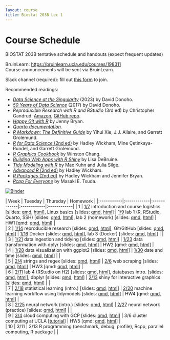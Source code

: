 ```yaml
---
layout: course
title: Biostat 203B Lec 1
---
```


# Course Schedule

BIOSTAT 203B tentative schedule and handouts (expect frequent updates)

BruinLearn: <https://bruinlearn.ucla.edu/courses/198311>   
Course announcements will be sent via BruinLearn. 

Slack channel (required): fill out [this form](https://forms.gle/mpuVdtiPrUrNdsaD9) to join.  

Recommended readings:  

* [_Data Science at the Singularity_](https://arxiv.org/abs/2310.00865) (2023) by David Donoho.  
* [_50 Years of Data Science_](https://doi.org/10.1080/10618600.2017.1384734) (2017) by David Donoho.  
* _Reproducible Research with R and RStudio_ (3rd ed) by Christopher Gandrud: [Amazon](https://www.amazon.com/Reproducible-Research-RStudio-Chapman-Hall-dp-0367144026/dp/0367144026/ref=dp_ob_title_bk), [GitHub repo](https://github.com/christophergandrud/Rep-Res-Book).  
* [_Happy Git with R_](http://happygitwithr.com) by Jenny Bryan.  
* [_Quarto documentation_](https://quarto.org/docs/guide/).  
* [_R Markdown: The Definitive Guide_](https://bookdown.org/yihui/rmarkdown/) by Yihui Xie, J.J. Allaire, and Garrett Grolemund.  
* [_R for Data Science_ (2nd ed)](https://r4ds.hadley.nz/) by Hadley Wickham, Mine Çetinkaya-Rundel, and Garrett Grolemund.  
* [_R Graphics Cookbook_](https://r-graphics.org) by Winston Chang.   
* [_Building Web Apps with R Shiny_](https://debruine.github.io/shinyintro) by Lisa DeBruine.  
* [_Tidy Modeling with R_](https://www.tmwr.org/) by Max Kuhn and Julia Silge.  
* [_Advanced R_ (2nd ed)](https://adv-r.hadley.nz/) by Hadley Wickham.  
* [_R Packages_ (2nd ed)](https://r-pkgs.org/) by Hadley Wickham and Jennifer Bryan.  
* [_Rcpp For Everyone_](https://teuder.github.io/rcpp4everyone_en/) by Masaki E. Tsuda.  

[![Binder](https://mybinder.org/badge_logo.svg)](https://mybinder.org/v2/gh/ucla-biostat-203b/2025winter/main?urlpath=rstudio)

| Week | Tuesday | Thursday | Homework |
|:-----------|:------------|:------------|:------------|:------------|
| 1 | [1/7](https://ucla-biostat-203b.github.io/2025winter/biostat203bwinter2025lec1/2025/01/07/lec1.html) introduction and course logistics \[slides: [qmd](https://raw.githubusercontent.com/ucla-biostat-203b/2025winter/main/slides/01-intro/intro.qmd), [html](../slides/01-intro/intro.html)\], Linux basics \[slides: [qmd](https://raw.githubusercontent.com/ucla-biostat-203b/2025winter/main/slides/02-linux/linux.qmd), [html](../slides/02-linux/linux.html)\] | [1/9](https://ucla-biostat-203b.github.io/2025winter/biostat203bwinter2025lec1/2025/01/09/lec1.html) lab 1 (R, RStudio, Quarto, SSH) \[slides: [qmd](https://raw.githubusercontent.com/ucla-biostat-203b/2025winter/main/labs/lab01/lab01.qmd), [html](../labs/lab01/lab01.html)\], lab 2 (homework) \[slides: [qmd](https://raw.githubusercontent.com/ucla-biostat-203b/2025winter/main/labs/lab02/lab02.qmd), [html](../labs/lab02/lab02.html)\] | HW1 \[qmd: [qmd](https://raw.githubusercontent.com/ucla-biostat-203b/2025winter/main/hw/hw1/hw1.qmd), [html](../hw/hw1/hw1.html)\]  |    
| 2 | [1/14](https://ucla-biostat-203b.github.io/2025winter/biostat203bwinter2025lec1/2025/01/14/lec1.html) reproducible research \[slides: [qmd](https://raw.githubusercontent.com/ucla-biostat-203b/2025winter/main/slides/03-repres/repres.qmd), [html](../slides/03-repres/repres.html)\], Git/GitHub \[slides: [qmd](https://raw.githubusercontent.com/ucla-biostat-203b/2025winter/main/slides/04-git/git.qmd), [html](../slides/04-git/git.html)\] | [1/16](https://ucla-biostat-203b.github.io/2025winter/biostat203bwinter2025lec1/2025/01/16/lec1.html) Docker \[slides: [qmd](https://raw.githubusercontent.com/ucla-biostat-203b/2025winter/main/slides/19-docker/docker.qmd), [html](../slides/19-docker/docker.html)\], lab 3 (Docker) \[slides: [qmd](https://raw.githubusercontent.com/ucla-biostat-203b/2025winter/main/labs/lab03/lab03.qmd), [html](../labs/lab03/lab03.html)\] |  |    
| 3 | [1/21](https://ucla-biostat-203b.github.io/2025winter/biostat203bwinter2025lec1/2025/01/21/lec1.html) data ingestion and tidying \[slides: [qmd](https://raw.githubusercontent.com/ucla-biostat-203b/2025winter/main/slides/05-tidy/tidy.qmd), [html](../slides/05-tidy/tidy.html)\] | [1/23](https://ucla-biostat-203b.github.io/2025winter/biostat203bwinter2025lec1/2025/01/23/lec1.html) data transformation with dplyr \[slides: [qmd](https://raw.githubusercontent.com/ucla-biostat-203b/2025winter/main/slides/07-dplyr/dplyr.qmd), [html](../slides/07-dplyr/dplyr.html)\] | HW2 \[qmd: [qmd](https://raw.githubusercontent.com/ucla-biostat-203b/2025winter/main/hw/hw2/hw2.qmd), [html](../hw/hw2/hw2.html)\] |  
| 4 | [1/28](https://ucla-biostat-203b.github.io/2025winter/biostat203bwinter2025lec1/2025/01/28/lec1.html) data visualization with ggplot2 \[slides: [qmd](https://raw.githubusercontent.com/ucla-biostat-203b/2025winter/main/slides/06-vis/ggplot2.qmd), [html](../slides/06-vis/ggplot2.html)\] | [1/30](https://ucla-biostat-203b.github.io/2025winter/biostat203bwinter2025lec1/2025/01/30/lec1.html) date and time \[slides: [qmd](https://raw.githubusercontent.com/ucla-biostat-203b/2025winter/main/slides/08-datetime/datetime.qmd), [html](../slides/08-datetime/datetime.html)\] |  |     
| 5 | [2/4](https://ucla-biostat-203b.github.io/2025winter/biostat203bwinter2025lec1/2025/02/04/lec1.html) strings and regex \[slides: [qmd](https://raw.githubusercontent.com/ucla-biostat-203b/2025winter/main/slides/09-strings/stringr.qmd), [html](../slides/09-strings/stringr.html)\] | [2/6](https://ucla-biostat-203b.github.io/2025winter/biostat203bwinter2025lec1/2025/02/06/lec1.html) web scraping \[slides: [qmd](https://raw.githubusercontent.com/ucla-biostat-203b/2025winter/main/slides/10-scraping/scraping.qmd), [html](../slides/10-scraping/scraping.html)\] | HW3 \[qmd: [qmd](https://raw.githubusercontent.com/ucla-biostat-203b/2025winter/main/hw/hw3/hw3.qmd), [html](../hw/hw3/hw3.html)\] |    
| 6 | [2/11](https://ucla-biostat-203b.github.io/2025winter/biostat203bwinter2025lec1/2025/02/11/lec1.html) lab 4 (RStudio on H2) \[slides: [qmd](https://raw.githubusercontent.com/ucla-biostat-203b/2025winter/main/labs/lab04/lab04.qmd), [html](../labs/lab04/lab04.html)\], databases intro. \[slides: [qmd](https://raw.githubusercontent.com/ucla-biostat-203b/2025winter/main/slides/12-dbplyr/dbintro.qmd), [html](../slides/12-dbplyr/dbintro.html)\], dbplyr \[slides: [qmd](https://raw.githubusercontent.com/ucla-biostat-203b/2025winter/main/slides/12-dbplyr/dbplyr.qmd), [html](../slides/12-dbplyr/dbplyr.html)\] | [2/13](https://ucla-biostat-203b.github.io/2025winter/biostat203bwinter2025lec1/2025/02/13/lec1.html) shiny for interactive graphics \[slides: [qmd](https://raw.githubusercontent.com/ucla-biostat-203b/2025winter/main/slides/11-shiny/shiny.qmd), [html](../slides/11-shiny/shiny.html)\] | |    
| 7 | [2/18](https://ucla-biostat-203b.github.io/2025winter/biostat203bwinter2025lec1/2025/02/18/lec1.html) statistical learning (intro.) \[slides: [qmd](https://raw.githubusercontent.com/ucla-biostat-203b/2025winter/main/slides/14-statlearn/statlearn.qmd), [html](../slides/14-statlearn/statlearn.html)\] | [2/20](https://ucla-biostat-203b.github.io/2025winter/biostat203bwinter2025lec1/2025/02/20/lec1.html) machine learning workflow using tidymodels \[slides: [qmd](https://raw.githubusercontent.com/ucla-biostat-203b/2025winter/main/slides/18-tidymodels/tidymodels.qmd), [html](../slides/18-tidymodels/tidymodels.html)\] | HW4 \[qmd: [qmd](https://raw.githubusercontent.com/ucla-biostat-203b/2025winter/main/hw/hw4/hw4.qmd), [html](../hw/hw4/hw4.html)\] |   
| 8 | [2/25](https://ucla-biostat-203b.github.io/2025winter/biostat203bwinter2025lec1/2025/02/25/lec1.html) neural network (intro.) \[slides: [qmd](https://raw.githubusercontent.com/ucla-biostat-203b/2025winter/main/slides/15-nn/nn.qmd), [html](../slides/15-nn/nn.html)\]  | [2/27](https://ucla-biostat-203b.github.io/2025winter/biostat203bwinter2025lec1/2025/02/27/lec1.html) neural network (practice) \[slides: [qmd](https://raw.githubusercontent.com/ucla-biostat-203b/2025winter/main/slides/15-nn/nn_practice.qmd), [html](../slides/15-nn/nn_practice.html)\] |  |    
| 9 | [3/4](https://ucla-biostat-203b.github.io/2025winter/biostat203bwinter2025lec1/2025/03/04/lec1.html) cloud computing with GCP \[slides: [qmd](https://raw.githubusercontent.com/ucla-biostat-203b/2025winter/main/slides/13-gcp/gcp.qmd), [html](../slides/13-gcp/gcp.html)\] | 3/6 cluster computing at UCLA \[[tutorial](https://github.com/chris-german/Hoffman2Tutorials)\] | HW5 \[qmd: [qmd](https://raw.githubusercontent.com/ucla-biostat-203b/2025winter/main/hw/hw5/hw5.qmd), [html](../hw/hw5/hw5.html)\] |    
| 10 | 3/11 | 3/13 R programming (benchmark, debug, profile), Rcpp, parallel computing, R package | |   
